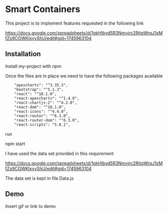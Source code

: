 
# Smart Containers

This project is to implement features requested in 
the following link

https://docs.google.com/spreadsheets/d/1gkHlbyd5R3Nmyirc2RtjgWrqJ1sMfZs9CGWKIxvyShU/edit#gid=1745963104



## Installation

Install my-project with npm

Once the files are in place we need to have the
following packages available

        "apexcharts": "^3.35.3",
        "bootstrap": "^5.1.3",
        "react": "^18.1.0",
        "react-apexcharts": "^1.4.0",
        "react-chartjs-2": "^4.2.0",
        "react-dom": "^18.1.0",
        "react-icons": "^4.4.0",
        "react-router": "^6.3.0",
        "react-router-dom": "^6.3.0",
        "react-scripts": "5.0.1",
    

run

npm start

I have used the data set provided in this requirement

https://docs.google.com/spreadsheets/d/1gkHlbyd5R3Nmyirc2RtjgWrqJ1sMfZs9CGWKIxvyShU/edit#gid=1745963104


The data set is kept in file Data.js
## Demo

Insert gif or link to demo

